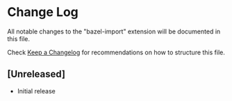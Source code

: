 # Change Log

All notable changes to the "bazel-import" extension will be documented in this file.

Check [Keep a Changelog](http://keepachangelog.com/) for recommendations on how to structure this file.

## [Unreleased]

- Initial release